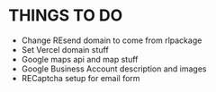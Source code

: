 # THINGS TO DO

- Change REsend domain to come from rlpackage
- Set Vercel domain stuff
- Google maps api and map stuff
- Google Business Account description and images
- RECaptcha setup for email form
